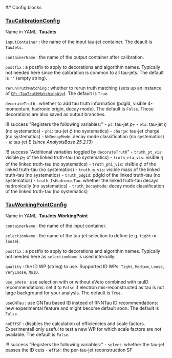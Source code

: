 <!---
## Make-methods

### [makeTauCalibrationConfig](https://acode-browser1.usatlas.bnl.gov/lxr/source/athena/PhysicsAnalysis/Algorithms/TauAnalysisAlgorithms/python/TauAnalysisConfig.py)

`seq`
:   the config sequence.

`containerName`
:   the name of the output container after calibration.

`postfix`
:   a postfix to apply to decorations and algorithm names. Typically not needed here since the calibration is common to all taus.

`rerunTruthMatching`
:   whether to rerun truth matching (sets up an instance of [`CP::TauTruthMatchingAlg`](https://acode-browser1.usatlas.bnl.gov/lxr/source/athena/PhysicsAnalysis/Algorithms/TauAnalysisAlgorithms/Root/TauTruthMatchingAlg.cxx)). The default is `True`.

!!! success "Registers the following variables:"
    - `pt`: tau-jet $p_\mathrm{T}$
    - `eta`: tau-jet $\eta$ (no systematics)
    - `phi`: tau-jet $\phi$ (no systematics)
    - `e`: tau-jet $E$
    - `charge`: tau-jet charge (no systematics)

### [makeTauWorkingPointConfig](https://acode-browser1.usatlas.bnl.gov/lxr/source/athena/PhysicsAnalysis/Algorithms/TauAnalysisAlgorithms/python/TauAnalysisConfig.py)

`seq`
:   the config sequence.

`containerName`
:   the name of the input container.

`selectionName`
:   the name of the tau-jet selection to define (e.g. `tight` or `loose`).

`postfix`
:   a postfix to apply to decorations and algorithm names. Typically not needed here as `selectionName` is used internally.

`workingPoint`
:   the ID WP to use (single string). Supported ID WPs: `Tight`, `Medium`, `Loose`, `VeryLoose`, `NoID`.

`legacyRecommendations`
:   whether to use legacy tau-jet BDT and electron veto recommendations. The default is `False`.

`noEffSF`
:   disables the calculation of efficiencies and scale factors. Experimental! only useful to test a new WP for which scale factors are not available. The default is `False`.

!!! success "Registers the following variables:"
    - `select`: whether the tau-jet passes the ID cuts
    - `effSF`: the per-tau-jet reconstruction SF
--->

## Config blocks

### [TauCalibrationConfig](https://acode-browser1.usatlas.bnl.gov/lxr/source/athena/PhysicsAnalysis/Algorithms/TauAnalysisAlgorithms/python/TauAnalysisConfig.py)
Name in YAML: **TauJets**

`inputContainer`
:   the name of the input tau-jet container. The deault is `TauJets`.

`containerName`
:   the name of the output container after calibration.

`postfix`
:   a postfix to apply to decorations and algorithm names. Typically not needed here since the calibration is common to all tau-jets. The default is `''` (empty string).

`rerunTruthMatching`
:   whether to rerun truth matching (sets up an instance of [`CP::TauTruthMatchingAlg`](https://acode-browser1.usatlas.bnl.gov/lxr/source/athena/PhysicsAnalysis/Algorithms/TauAnalysisAlgorithms/Root/TauTruthMatchingAlg.cxx)). The default is `True`.

`decorateTruth`
:   whether to add tau truth information (pdgId, visible 4-momentum, hadronic origin, decay mode). The default is `False`. These decorations are also saved as output branches.

!!! success "Registers the following variables:"
    - `pt`: tau-jet $p_\mathrm{T}$
    - `eta`: tau-jet $\eta$ (no systematics)
    - `phi`: tau-jet $\phi$ (no systematics)
    - `charge`: tau-jet charge (no systematics)
    - `NNDecayMode`: decay mode classification (no systematics)
    - `e`: tau-jet $E$ (*since AnalysisBase 25.2.13*)

!!! success "Additional variables toggled by `decorateTruth`"
    - `truth_pt_vis`: visible $p_\mathrm{T}$ of the linked truth-tau (no systematics)
    - `truth_eta_vis`: visible $\eta$ of the linked truth-tau (no systematics)
    - `truth_phi_vis`: visible $\phi$ of the linked truth-tau (no systematics)
    - `truth_m_vis`: visible mass of the linked truth-tau (no systematics)
    - `truth_pdgId`: pdgId of the linked truth-tau (no systematics)
    - `truth_IsHadronicTau`: whether the linked truth-tau decays hadronically (no systematics)
    - `truth_DecayMode`: decay mode classification of the linked truth-tau  (no systematics)

### [TauWorkingPointConfig](https://acode-browser1.usatlas.bnl.gov/lxr/source/athena/PhysicsAnalysis/Algorithms/TauAnalysisAlgorithms/python/TauAnalysisConfig.py)
Name in YAML: **TauJets.WorkingPoint**

`containerName`
:   the name of the input container.

`selectionName`
:   the name of the tau-jet selection to define (e.g. `tight` or `loose`).

`postfix`
:   a postfix to apply to decorations and algorithm names. Typically not needed here as `selectionName` is used internally.

`quality`
:   the ID WP (string) to use. Supported ID WPs: `Tight`, `Medium`, `Loose`, `VeryLoose`, `NoID`.

`use_eVeto`
:   use selection with or without eVeto combined with tauID recommendations: set it to `False` if electron mis-reconstructed as tau is not large background for your analysis. The default is `True`.

`useGNTau`
:   use GNTau based ID instead of RNNTau ID recommendations: new experimental feature and might become default soon. The default is `False`.

`noEffSF`
:   disables the calculation of efficiencies and scale factors. Experimental! only useful to test a new WP for which scale factors are not available. The default is `False`.

!!! success "Registers the following variables:"
    - `select`: whether the tau-jet passes the ID cuts
    - `effSF`: the per-tau-jet reconstruction SF